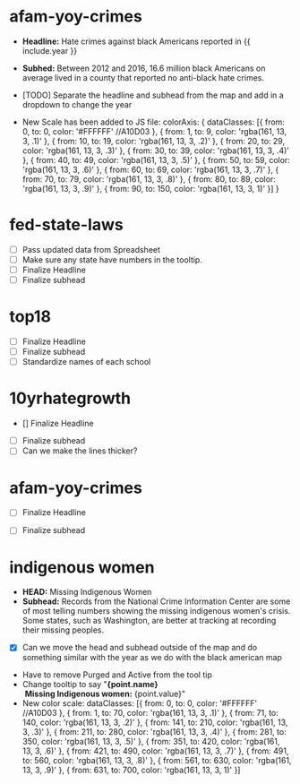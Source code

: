 # afam-yoy-crimes

* **Headline:** Hate crimes against black Americans reported in {{ include.year }}

* **Subhed:** Between 2012 and 2016, 16.6 million black Americans on average lived in a county that reported no anti-black hate crimes.

* [TODO] Separate the headline and subhead from the map and add in a dropdown to change the year

* New Scale has been added to JS file:
                colorAxis: {
                    dataClasses: [{
                        from: 0,
                        to: 0,
                        color: '#FFFFFF' //A10D03
                    }, {
                        from: 1,
                        to: 9,
                        color: 'rgba(161, 13, 3, .1)'
                    }, {
                        from: 10,
                        to: 19,
                        color: 'rgba(161, 13, 3, .2)'
                    }, {
                        from: 20,
                        to: 29,
                        color: 'rgba(161, 13, 3, .3)'
                    }, {
                        from: 30,
                        to: 39,
                        color: 'rgba(161, 13, 3, .4)'
                    }, {
                        from: 40,
                        to: 49,
                        color: 'rgba(161, 13, 3, .5)'
                    }, {
                        from: 50,
                        to: 59,
                        color: 'rgba(161, 13, 3, .6)'
                    },  {
                        from: 60,
                        to: 69,
                        color: 'rgba(161, 13, 3, .7)'
                    }, {
                        from: 70,
                        to: 79,
                        color: 'rgba(161, 13, 3, .8)'
                    }, {
                        from: 80,
                        to: 89,
                        color: 'rgba(161, 13, 3, .9)'
                    }, {
                        from: 90,
                        to: 150,
                        color: 'rgba(161, 13, 3, 1)'
                    }]
                }


# fed-state-laws

* [ ] Pass updated data from Spreadsheet
* [ ] Make sure any state have numbers in the tooltip.
* [ ] Finalize Headline
* [ ] Finalize subhead

# top18

* [ ] Finalize Headline
* [ ] Finalize subhead
* [ ] Standardize names of each school

# 10yrhategrowth

* [] Finalize Headline
* [ ] Finalize subhead
* [ ] Can we make the lines thicker?

# afam-yoy-crimes

* [ ] Finalize Headline
* [ ] Finalize subhead


# indigenous women 
* **HEAD:** Missing Indigenous Women
* **Subhead:** Records from the National Crime Information Center are some of most telling numbers showing the missing indigenous women's crisis. Some states, such as Washington, are better at tracking at recording their missing peoples.  
* [x] Can we move the head and subhead outside of the map and do something similar with the year as we do with the black american map
* Have to remove Purged and Active from the tool tip
* Change tooltip to say "<b>{point.name}</b><br/>&nbsp;<b>Missing Indigenous women:</b>&nbsp;{point.value}"
* New color scale: 
                    dataClasses: [{
                        from: 0,
                        to: 0,
                        color: '#FFFFFF' //A10D03
                    }, {
                        from: 1,
                        to: 70,
                        color: 'rgba(161, 13, 3, .1)'
                    }, {
                        from: 71,
                        to: 140,
                        color: 'rgba(161, 13, 3, .2)'
                    }, {
                        from: 141,
                        to: 210,
                        color: 'rgba(161, 13, 3, .3)'
                    }, {
                        from: 211,
                        to: 280,
                        color: 'rgba(161, 13, 3, .4)'
                    }, {
                        from: 281,
                        to: 350,
                        color: 'rgba(161, 13, 3, .5)'
                    }, {
                        from: 351,
                        to: 420,
                        color: 'rgba(161, 13, 3, .6)'
                    }, {
                        from: 421,
                        to: 490,
                        color: 'rgba(161, 13, 3, .7)'
                    }, {
                        from: 491,
                        to: 560,
                        color: 'rgba(161, 13, 3, .8)'
                    }, {
                        from: 561,
                        to: 630,
                        color: 'rgba(161, 13, 3, .9)'
                    }, {
                        from: 631,
                        to: 700,
                        color: 'rgba(161, 13, 3, 1)'
                    }]